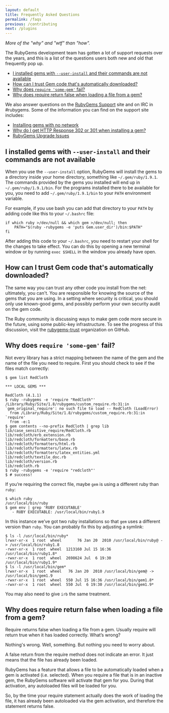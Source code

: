 ```yaml
---
layout: default
title: Frequently Asked Questions
permalink: /faqs
previous: /contributing
next: /plugins
---
```


<em class="t-gray">More of the "why" and "wtf" than "how".</em>

The RubyGems development team has gotten a lot of support requests over the
years, and this is a list of the questions users both new and old that
frequently pop up.

* [I installed gems with `--user-install` and their commands are not available](#user-install)
* [How can I trust Gem code that's automatically downloaded?](#security)
* [Why does `require 'some-gem'` fail?](#require-fail)
* [Why does require return false when loading a file from a gem?](#require-false)

We also answer questions on the [RubyGems Support](http://help.rubygems.org/) site and on IRC
in #rubygems. Some of the information you can find on the support site includes:

* [Installing gems with no network](http://help.rubygems.org/kb/rubygems/installing-gems-with-no-network)
* [Why do I get HTTP Response 302 or 301 when installing a gem?](http://help.rubygems.org/kb/rubygems/why-do-i-get-http-response-302-or-301-when-installing-a-gem)
* [RubyGems Upgrade Issues](http://help.rubygems.org/kb/rubygems/rubygems-upgrade-issues)

<a id="user-install"></a>

I installed gems with `--user-install` and their commands are not available
---------------------------------------------------------------------------

When you use the `--user-install` option, RubyGems will install the gems to a
directory inside your home directory, something like `~/.gem/ruby/1.9.1`. The
commands provided by the gems you installed will end up in
`~/.gem/ruby/1.9.1/bin`. For the programs installed there to be available for
you, you need to add `~/.gem/ruby/1.9.1/bin` to your `PATH` environment
variable.

For example, if you use bash you can add that directory to your `PATH` by
adding code like this to your `~/.bashrc` file:

    if which ruby >/dev/null && which gem >/dev/null; then
        PATH="$(ruby -rubygems -e 'puts Gem.user_dir')/bin:$PATH"
    fi

After adding this code to your `~/.bashrc`, you need to restart your shell for
the changes to take effect. You can do this by opening a new terminal window or
by running `exec $SHELL` in the window you already have open.

<a id="security"></a>

How can I trust Gem code that's automatically downloaded?
---------------------------------------------------------

The same way you can trust any other code you install from the net: ultimately,
you can't. You are responsible for knowing the source of the gems that you are
using. In a setting where security is critical, you should only use known-good
gems, and possibly perform your own security audit on the gem code.

The Ruby community is discussing ways to make gem code more secure in the future,
using some public-key infrastructure. To see the progress of this discussion, visit the
[rubygems-trust](https://github.com/rubygems-trust) organization on GitHub.

<a id="require-fail"></a>

Why does `require 'some-gem'` fail?
-----------------------------------

Not every library has a strict mapping between the name of the gem and the name of
the file you need to require. First you should check to see if the files match correctly:

    $ gem list RedCloth

    *** LOCAL GEMS ***

    RedCloth (4.1.1)
    $ ruby -rubygems -e 'require "RedCloth"'
    /Library/Ruby/Site/1.8/rubygems/custom_require.rb:31:in `gem_original_require': no such file to load -- RedCloth (LoadError)
      from /Library/Ruby/Site/1.8/rubygems/custom_require.rb:31:in `require'
      from -e:1
    $ gem contents --no-prefix RedCloth | grep lib
    lib/case_sensitive_require/RedCloth.rb
    lib/redcloth/erb_extension.rb
    lib/redcloth/formatters/base.rb
    lib/redcloth/formatters/html.rb
    lib/redcloth/formatters/latex.rb
    lib/redcloth/formatters/latex_entities.yml
    lib/redcloth/textile_doc.rb
    lib/redcloth/version.rb
    lib/redcloth.rb
    $ ruby -rubygems -e 'require "redcloth"'
    $ # success!

If you’re requiring the correct file, maybe `gem` is using a different ruby than `ruby`:

    $ which ruby
    /usr/local/bin/ruby
    $ gem env | grep 'RUBY EXECUTABLE'
       - RUBY EXECUTABLE: /usr/local/bin/ruby1.9

In this instance we’ve got two ruby installations so that `gem` uses a different version than `ruby`. You can probably fix this by adjusting a symlink:

    $ ls -l /usr/local/bin/ruby*
    lrwxr-xr-x  1 root  wheel       76 Jan 20  2010 /usr/local/bin/ruby@ -> /usr/local/bin/ruby1.8
    -rwxr-xr-x  1 root  wheel  1213160 Jul 15 16:36 /usr/local/bin/ruby1.8*
    -rwxr-xr-x  1 root  wheel  2698624 Jul  6 19:30 /usr/local/bin/ruby1.9*
    $ ls -l /usr/local/bin/gem*
    lrwxr-xr-x  1 root  wheel   76 Jan 20  2010 /usr/local/bin/gem@ -> /usr/local/bin/gem1.9
    -rwxr-xr-x  1 root  wheel  550 Jul 15 16:36 /usr/local/bin/gem1.8*
    -rwxr-xr-x  1 root  wheel  550 Jul  6 19:30 /usr/local/bin/gem1.9*

You may also need to give `irb` the same treatment.

<a id="require-false"></a>

Why does require return false when loading a file from a gem?
-------------------------------------------------------------

Require returns false when loading a file from a gem. Usually require will return
true when it has loaded correctly. What’s wrong?

Nothing's wrong. Well, something. But nothing you need to worry about.

A false return from the require method does not indicate an error. It just
means that the file has already been loaded.

RubyGems has a feature that allows a file to be automatically loaded
when a gem is activated (i.e. selected). When you require a file that is
in an inactive gem, the RubyGems software will activate that gem for you.
During that activation, any autoloaded files will be loaded for you.

So, by the time your require statement actually does the work of loading
the file, it has already been autoloaded via the gem activation, and
therefore the statement returns false.

